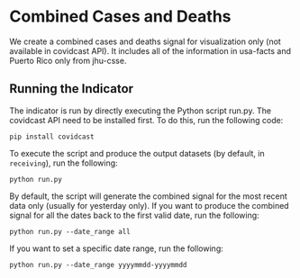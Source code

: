 # Combined Cases and Deaths

We create a combined cases and deaths signal for visualization only (not available in covidcast API). 
It includes all of the information in usa-facts and Puerto Rico only from jhu-csse.

## Running the Indicator

The indicator is run by directly executing the Python script run.py. 
The covidcast API need to be installed first. 
To do this, run the following code:

```
pip install covidcast
```

To execute the script and produce the output datasets (by default, in `receiving`), run
the following:

```
python run.py
```
By default, the script will generate the combined signal for the most recent data only (usually for yesterday only).
If you want to produce the combined signal for all the dates back to the first valid date, run the following:
```
python run.py --date_range all
```
If you want to set a specific date range, run the following:
```
python run.py --date_range yyyymmdd-yyyymmdd
```


